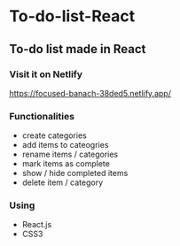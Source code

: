 # To-do-list-React

## To-do list made in React

### Visit it on Netlify

https://focused-banach-38ded5.netlify.app/

### Functionalities
* create categories
* add items to cateogries
* rename items / categories
* mark items as complete
* show / hide completed items
* delete item / category

### Using
* React.js
* CSS3